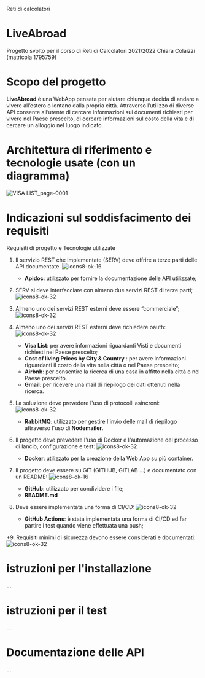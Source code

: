 Reti di calcolatori

# LiveAbroad #
Progetto svolto per il corso di Reti di Calcolatori 2021/2022
Chiara Colaizzi (matricola 1795759)

# Scopo del progetto #

**LiveAbroad** è una WebApp pensata per aiutare chiunque decida di andare a vivere all’estero o lontano dalla propria città.
Attraverso l’utilizzo di diverse API consente all’utente di cercare informazioni sui documenti richiesti per vivere nel Paese prescelto, di cercare informazioni sul costo della vita e di cercare un alloggio nel luogo indicato.


# Architettura di riferimento e tecnologie usate (con un diagramma)
![VISA LIST_page-0001](https://user-images.githubusercontent.com/49658009/195655355-8836e0c2-3bee-4322-adf5-ae0ba3e6e570.jpg)

# Indicazioni sul soddisfacimento dei requisiti

Requisiti di progetto e Tecnologie utilizzate

1. Il servizio REST che implementate (SERV) deve offrire a terze parti delle API documentate. ![icons8-ok-16](https://user-images.githubusercontent.com/49658009/195684520-cacafde9-41e9-4e4d-a228-dbd31fc49e2e.png)

   * **Apidoc**: utilizzato per fornire la documentazione delle API utilizzate; 

   
2.	SERV si deve interfacciare con almeno due servizi REST di terze parti;![icons8-ok-32](https://user-images.githubusercontent.com/49658009/195682878-d59bfc7a-c42d-42a3-8ee6-11d1c5d6e435.png)


3.	Almeno uno dei servizi REST esterni deve essere “commerciale”;  ![icons8-ok-32](https://user-images.githubusercontent.com/49658009/195682878-d59bfc7a-c42d-42a3-8ee6-11d1c5d6e435.png)

4.	Almeno uno dei servizi REST esterni deve richiedere oauth:  ![icons8-ok-32](https://user-images.githubusercontent.com/49658009/195682878-d59bfc7a-c42d-42a3-8ee6-11d1c5d6e435.png)

   
    * **Visa List**: per avere informazioni riguardanti Visti e documenti richiesti nel Paese prescelto;
    * **Cost of living Prices by City & Country** : per avere informazioni riguardanti il costo della vita nella città o nel Paese prescelto;
    * **Airbnb**: per consentire la ricerca di una casa in affitto nella città o nel Paese prescelto.
    * **Gmail**: per ricevere una mail di riepilogo dei dati ottenuti nella ricerca.

5.	La soluzione deve prevedere l'uso di protocolli asincroni:  ![icons8-ok-32](https://user-images.githubusercontent.com/49658009/195682878-d59bfc7a-c42d-42a3-8ee6-11d1c5d6e435.png)
   
    * **RabbitMQ**: utilizzato per gestire l'invio delle mail di riepilogo attraverso l'uso di **Nodemailer**.

6.	Il progetto deve prevedere l'uso di Docker e l'automazione del processo di lancio, configurazione e test: ![icons8-ok-32](https://user-images.githubusercontent.com/49658009/195682878-d59bfc7a-c42d-42a3-8ee6-11d1c5d6e435.png)
   
    * **Docker**: utilizzato per la creazione della Web App su più container.

7.	Il progetto deve essere su GIT (GITHUB, GITLAB ...) e documentato con un README:  ![icons8-ok-16](https://user-images.githubusercontent.com/49658009/195682878-d59bfc7a-c42d-42a3-8ee6-11d1c5d6e435.png)
    
      *	**GitHub**: utilizzato per condividere i file;
      * **README.md**

8.	Deve essere implementata una forma di CI/CD:  ![icons8-ok-32](https://user-images.githubusercontent.com/49658009/195682878-d59bfc7a-c42d-42a3-8ee6-11d1c5d6e435.png)
    
      * **GitHub Actions**: è stata implementata una forma di CI/CD ed far partire i test quando viene effettuata una push;

+9.	Requisiti minimi di sicurezza devono essere considerati e documentati:  ![icons8-ok-32](https://user-images.githubusercontent.com/49658009/195682878-d59bfc7a-c42d-42a3-8ee6-11d1c5d6e435.png)

# istruzioni per l'installazione
...

# istruzioni per il test
...

# Documentazione delle API
...
